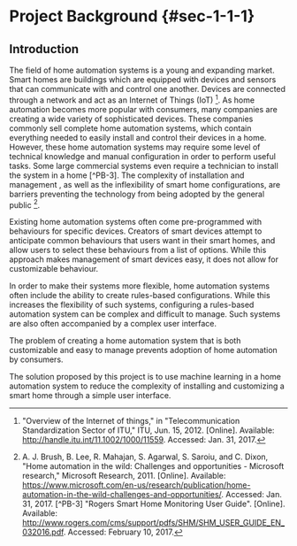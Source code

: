 # Project Background {#sec-1-1-1}

## Introduction

The field of home automation systems is a young and expanding market. Smart homes are buildings 
which are equipped with devices and sensors that can communicate with and control one another.
Devices are connected through a network and act as an Internet of Things (IoT) [^PB-1]. As home 
automation becomes more popular with consumers, many companies are creating a wide variety of 
sophisticated devices. These companies commonly sell complete home automation 
systems, which contain everything needed to easily install and control their devices in a home.
However, these home automation systems may require some level of technical knowledge and 
manual configuration in order to perform useful tasks. Some large commercial systems even require a
technician to install the system in a home [^PB-3]. The complexity of installation and management
, as well as the inflexibility of smart home configurations, are barriers preventing the technology 
from being adopted by the general public [^PB-2].

Existing home automation systems often come pre-programmed with behaviours for specific devices. 
Creators of smart devices attempt to anticipate common behaviours that users want in their 
smart homes, and allow users to select these behaviours from a list of options. While this approach 
makes management of smart devices easy, it does not allow for customizable behaviour.

In order to make their systems more flexible, home automation systems often include
the ability to create rules-based configurations. While this increases the flexibility of such 
systems, configuring a rules-based automation system can be complex and difficult to manage. Such 
systems are also often accompanied by a complex user interface. 

The problem of creating a home automation system that is both customizable and easy to manage 
prevents adoption of home automation by consumers.

The solution proposed by this project is to use machine learning in a home automation system to 
reduce the complexity of installing and customizing a smart home through a simple user interface. 

[^PB-1]: "Overview of the Internet of things," in "Telecommunication Standardization Sector of ITU," ITU, Jun. 15, 2012. [Online]. Available: http://handle.itu.int/11.1002/1000/11559. Accessed: Jan. 31, 2017.
[^PB-2]: A. J. Brush, B. Lee, R. Mahajan, S. Agarwal, S. Saroiu, and C. Dixon, "Home automation in the wild: Challenges and opportunities - Microsoft research," Microsoft Research, 2011. [Online]. Available: https://www.microsoft.com/en-us/research/publication/home-automation-in-the-wild-challenges-and-opportunities/. Accessed: Jan. 31, 2017.
[^PB-3] "Rogers Smart Home Monitoring User Guide". [Online]. Available: http://www.rogers.com/cms/support/pdfs/SHM/SHM_USER_GUIDE_EN_032016.pdf. Accessed: February 10, 2017.
